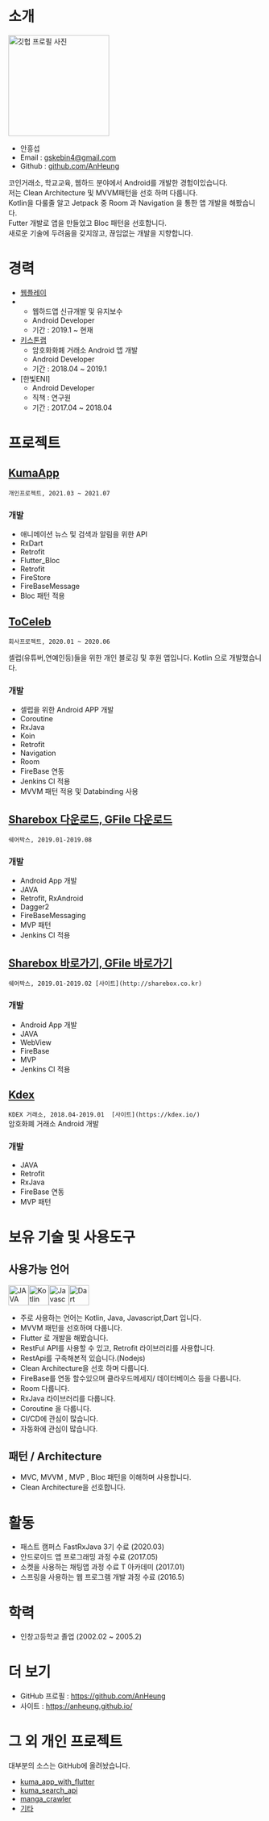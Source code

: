 # 소개 

<img alt="깃헙 프로필 사진" src="https://user-images.githubusercontent.com/33444036/142337809-bcd52d9b-3b70-4463-9970-36858ae8abac.png" width="200"> 


* 안흥섭
* Email : gskebin4@gmail.com
* Github : [github.com/AnHeung](https://github.com/AnHeung)

코인거래소, 학교교육, 웹하드 분야에서 Android를 개발한 경험이있습니다.    
저는 Clean Architecture 및 MVVM패턴을 선호 하며 다룹니다.   
Kotlin을 다룰줄 알고 Jetpack 중 Room 과 Navigation 을 통한 앱 개발을 해봤습니다.  
Futter 개발로 앱을 만들었고 Bloc 패턴을 선호합니다.  
새로운 기술에 두려움을 갖지않고, 끊임없는 개발을 지향합니다.


# 경력  
* [웹플레이](http://www.nscreen.com/)
*   - 웹하드앱 신규개발 및 유지보수
    - Android Developer
    - 기간 : 2019.1 ~ 현재
* [키스톤랩](https://kdex.io/)
    - 암호화화폐 거래소 Android 앱 개발
    - Android Developer
    - 기간 : 2018.04 ~ 2019.1
* [한빛ENI]
    - Android Developer
    - 직책 : 연구원
    - 기간 : 2017.04 ~ 2018.04

# 프로젝트

## [KumaApp](https://github.com/AnHeung/kuma_app_with_flutter)
`개인프로젝트, 2021.03 ~ 2021.07`

 ### 개발
- 애니메이션 뉴스 및 검색과 알림을 위한 API
- RxDart
- Retrofit
- Flutter_Bloc
- Retrofit
- FireStore
- FireBaseMessage
- Bloc 패턴 적용 


## [ToCeleb](https://github.com/AnHeung/ToCeleb)
`회사프로젝트, 2020.01 ~ 2020.06`

셀럽(유튜버,연예인등)들을 위한 개인 블로깅 및 후원 앱입니다.
Kotlin 으로 개발했습니다. 

 ### 개발
- 셀럽을 위한 Android APP 개발 
- Coroutine
- RxJava
- Koin
- Retrofit
- Navigation
- Room
- FireBase 연동
- Jenkins CI 적용
- MVVM 패턴 적용 및 Databinding 사용


## [Sharebox 다운로드, GFile 다운로드](https://play.google.com/store/apps/details?id=com.GiftM.google1.ShareBox)
`쉐어박스, 2019.01-2019.08`
  
 ### 개발
- Android App 개발 
- JAVA
- Retrofit, RxAndroid
- Dagger2
- FireBaseMessaging
- MVP 패턴
- Jenkins CI 적용

## [Sharebox 바로가기,  GFile 바로가기](https://play.google.com/store/apps/details?id=gift.share.web)
`쉐어박스, 2019.01-2019.02 [사이트](http://sharebox.co.kr)`  


 ### 개발
- Android App 개발 
- JAVA
- WebView
- FireBase
- MVP
- Jenkins CI 적용
  
## [Kdex](https://play.google.com/store/apps/details?id=com.kuma.kdex.io)
`KDEX 거래소, 2018.04-2019.01  [사이트](https://kdex.io/)`  
 암호화폐 거래소 Android 개발  
 
 ### 개발
- JAVA
- Retrofit
- RxJava
- FireBase 연동
- MVP 패턴
  

# 보유 기술 및 사용도구
## 사용가능 언어

<img alt="JAVA" src="https://user-images.githubusercontent.com/23161645/75500279-d1daad00-5a0f-11ea-8ad4-c1e39bfe3e9e.jpg" width = 40 height=40/><img alt="Kotlin" src="https://user-images.githubusercontent.com/23161645/75500377-18300c00-5a10-11ea-9152-d07ea80eb596.png" width = 40 height=40/><img alt="Javascript" src="https://user-images.githubusercontent.com/33444036/142339130-94aa1fa5-e1d5-45b2-b1df-b7af7dcf26a2.png" width = 40 height=40/><img alt="Dart" src="https://user-images.githubusercontent.com/33444036/142339478-8ab90c23-6074-4c50-8da7-e9d57359c969.jpeg" width = 40 height=40/>    


- 주로 사용하는 언어는 Kotlin, Java, Javascript,Dart 입니다.
- MVVM 패턴을 선호하며 다룹니다.
- Flutter 로 개발을 해봤습니다.
- RestFul API를 사용할 수 있고, Retrofit 라이브러리를 사용합니다.
- RestApi를 구축해본적 있습니다.(Nodejs)
- Clean Architecture을 선호 하며 다룹니다.
- FireBase를 연동 할수있으며 클라우드메세지/ 데이터베이스 등을 다룹니다.  
- Room 다룹니다.
- RxJava 라이브러리를 다룹니다.
- Coroutine 을 다룹니다.
- CI/CD에 관심이 많습니다.
- 자동화에 관심이 많습니다.

## 패턴 / Architecture
- MVC, MVVM , MVP , Bloc 패턴을 이해하며 사용합니다.
- Clean Architecture을 선호합니다.

# 활동
* 패스트 캠퍼스 FastRxJava 3기 수료 (2020.03)
* 안드로이드 앱 프로그래밍 과정 수료 (2017.05)
* 소켓을 사용하는 채팅앱 과정 수료 T 아카데미 (2017.01)
* 스프링을 사용하는 웹 프로그램 개발 과정 수료 (2016.5)


# 학력
* 인창고등학교 졸업 (2002.02 ~ 2005.2)

# 더 보기
- GitHub 프로필 : https://github.com/AnHeung
- 사이트 : https://anheung.github.io/

# 그 외 개인 프로젝트
대부분의  소스는 GitHub에 올려놨습니다.
 - [kuma_app_with_flutter](https://github.com/AnHeung/kuma_app_with_flutter)
 - [kuma_search_api](https://github.com/AnHeung/kuma_search_api)
 - [manga_crawler](https://github.com/AnHeung/manga_crawler)
 - [기타](https://github.com/AnHeung)
